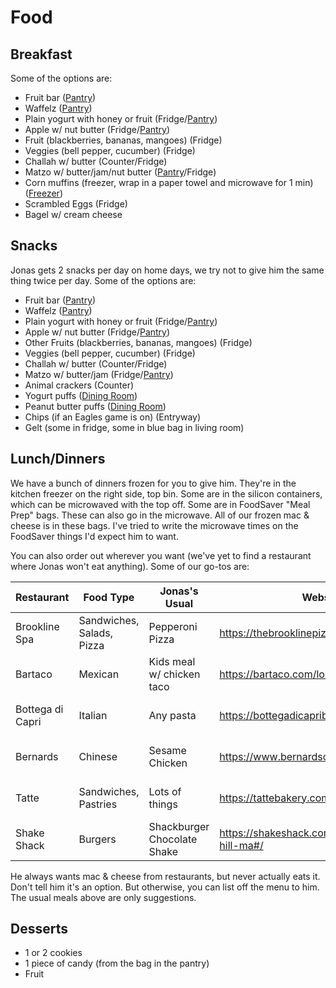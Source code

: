 # Food

## Breakfast
Some of the options are:
* Fruit bar ([Pantry](locations:pantry))
* Waffelz ([Pantry](locations:pantry))
* Plain yogurt with honey or fruit (Fridge/[Pantry](locations:pantry))
* Apple w/ nut butter (Fridge/[Pantry](locations:pantry))
* Fruit (blackberries, bananas, mangoes) (Fridge)
* Veggies (bell pepper, cucumber) (Fridge)
* Challah w/ butter (Counter/Fridge)
* Matzo w/ butter/jam/nut butter  ([Pantry](locations:pantry)/Fridge)
* Corn muffins (freezer, wrap in a paper towel and microwave for 1 min) ([Freezer](locations:freezer))
* Scrambled Eggs (Fridge)
* Bagel w/ cream cheese

## Snacks
Jonas gets 2 snacks per day on home days, we try not to give him the same thing twice per day. Some of the options are:
* Fruit bar ([Pantry](locations:pantry))
* Waffelz ([Pantry](locations:pantry))
* Plain yogurt with honey or fruit (Fridge/[Pantry](locations:pantry))
* Apple w/ nut butter (Fridge/[Pantry](locations:pantry))
* Other Fruits (blackberries, bananas, mangoes) (Fridge)
* Veggies (bell pepper, cucumber) (Fridge)
* Challah w/ butter (Counter/Fridge)
* Matzo w/ butter/jam (Fridge/[Pantry](locations:pantry))
* Animal crackers (Counter)
* Yogurt puffs ([Dining Room](locations:puffs))
* Peanut butter puffs ([Dining Room](locations:puffs))
* Chips (if an Eagles game is on) (Entryway)
* Gelt (some in fridge, some in blue bag in living room)

## Lunch/Dinners
We have a bunch of dinners frozen for you to give him. They're in the kitchen freezer on the right side, top bin.
Some are in the silicon containers, which can be microwaved with the top off. Some are in FoodSaver "Meal Prep" bags.
These can also go in the microwave. All of our frozen mac & cheese is in these bags. I've tried to write the microwave times
on the FoodSaver things I'd expect him to want.

You can also order out wherever you want (we've yet to find a restaurant where Jonas won't eat anything). Some of our go-tos are:

| Restaurant       | Food Type                 | Jonas's Usual                   | Website                                              | Phone               |
|------------------|---------------------------|---------------------------------|------------------------------------------------------|---------------------|
| Brookline Spa    | Sandwiches, Salads, Pizza | Pepperoni Pizza                 | <https://thebrooklinepizzaspa.com/>                  | <tel:617-566-6060>  |
| Bartaco          | Mexican                   | Kids meal w/ chicken taco       | <https://bartaco.com/location/brookline/>            | <tel:617-546-8226>  |
| Bottega di Capri | Italian                   | Any pasta                       | <https://bottegadicapribrookline.com/>               | <tel:617-738-5333>  |
| Bernards         | Chinese                   | Sesame Chicken                  | <https://www.bernardschestnuthill.com/>              | <tel:617-738-3388>  |
| Tatte            | Sandwiches, Pastries      | Lots of things                  | <https://tattebakery.com/boston/>                    | <tel:617-505-6363>  |
| Shake Shack      | Burgers                   | Shackburger<br/>Chocolate Shake | <https://shakeshack.com/location/chestnut-hill-ma#/> | <tel:617-651-3406>  |

He always wants mac & cheese from restaurants, but never actually eats it. Don't tell him it's an option. But otherwise,
you can list off the menu to him. The usual meals above are only suggestions.

## Desserts
* 1 or 2 cookies
* 1 piece of candy (from the bag in the pantry)
* Fruit